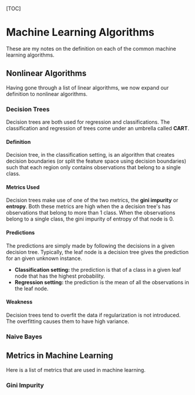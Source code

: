 [TOC]



# Machine Learning Algorithms

These are my notes on the definition on each of the common machine learning algorithms. 

## Nonlinear Algorithms

Having gone through a list of linear algorithms, we now expand our definition to nonlinear algorithms. 

### Decision Trees

Decision trees are both used for regression and classifications. The classification and regression of trees come under an umbrella called **CART**. 

#### Definition

Decision tree, in the classification setting, is an algorithm that creates decision boundaries (or split the feature space using decision boundaries) such that each region only contains observations that belong to a single class. 

#### Metrics Used

Decision trees make use of one of the two metrics, the **gini impurity** or **entropy**. Both these metrics are high when the a decision tree's has observations that belong to more than 1 class. When the observations belong to a single class, the gini impurity of entropy of that node is 0. 

#### Predictions

The predictions are simply made by following the decisions in a given decision tree. Typically, the leaf node is a decision tree gives the prediction for an given unknown instance.

*   **Classification setting:** the prediction is that of a class in a given leaf node that has the highest probability. 
*   **Regression setting:** the prediction is the mean of all the observations in the leaf node.

#### Weakness

Decision trees tend to overfit the data if regularization is not introduced. The overfitting causes them to have high variance. 



### Naive Bayes



## Metrics in Machine Learning

 Here is a list of metrics that are used in machine learning. 

### Gini Impurity

